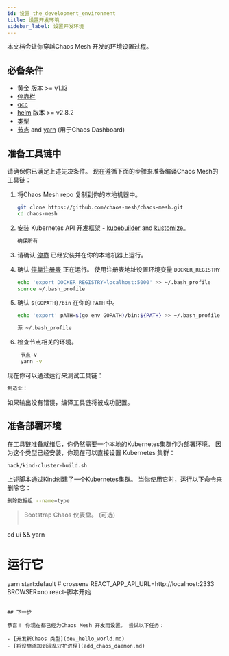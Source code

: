 ```yaml
---
id: 设置_the_development_environment
title: 设置开发环境
sidebar_label: 设置开发环境
---
```


本文档会让你穿越Chaos Mesh 开发的环境设置过程。

## 必备条件

- [黄金](https://golang.org/dl/) 版本 >= v1.13
- [停靠栏](https://www.docker.com/)
- [gcc](https://gcc.gnu.org/)
- [helm](https://helm.sh/) 版本 >= v2.8.2
- [类型](https://github.com/kubernetes-sigs/kind)
- [节点](https://nodejs.org/en/) and [yarn](https://yarnpkg.com/lang/en/) (用于Chaos Dashboard)

## 准备工具链中

请确保你已满足上述先决条件。 现在遵循下面的步骤来准备编译Chaos Mesh的工具链：

1. 将Chaos Mesh repo 复制到你的本地机器中。

   ```bash
   git clone https://github.com/chaos-mesh/chaos-mesh.git
   cd chaos-mesh
   ```

2. 安装 Kubernetes API 开发框架 - [kubebuilder](https://github.com/kubernetes-sigs/kubebuilder) and [kustomize](https://github.com/kubernetes-sigs/kustomize)。

   ```bash
   确保所有
   ```

3. 请确认 [停靠](https://docs.docker.com/install/) 已经安装并在你的本地机器上运行。

4. 确认 [停靠注册表](https://docs.docker.com/registry/) 正在运行。 使用注册表地址设置环境变量 `DOCKER_REGISTRY`

   ```bash
   echo 'export DOCKER_REGISTRY=localhost:5000' >> ~/.bash_profile
   source ~/.bash_profile
   ```

5. 确认 `${GOPATH}/bin` 在你的 `PATH` 中。

   ```bash
   echo 'export' pATH=$(go env GOPATH)/bin:${PATH} >> ~/.bash_profile
   ```

   ```bash
   源 ~/.bash_profile
   ```

6. 检查节点相关的环境。

   ```bash
    节点-v
    yarn -v
   ```

现在你可以通过运行来测试工具链：

```bash
制造业：
```

如果输出没有错误，编译工具链将被成功配置。

## 准备部署环境

在工具链准备就绪后，你仍然需要一个本地的Kubernetes集群作为部署环境。 因为这个类型已经安装，你现在可以直接设置 Kubernetes 集群：

```bash
hack/kind-cluster-build.sh
```

上述脚本通过Kind创建了一个Kubernetes集群。 当你使用它时，运行以下命令来删除它：

```bash
删除数据组 --name=type
```

> Bootstrap Chaos 仪表盘。 (可选)
> 
> ```bash
cd ui && yarn
# 运行它
yarn start:default # crossenv REACT_APP_API_URL=http://localhost:2333 BROWSER=no react-脚本开始
```

## 下一步

恭喜！ 你现在都已经为Chaos Mesh 开发而设置。 尝试以下任务：

- [开发新Chaos 类型](dev_hello_world.md)
- [将设施添加到混乱守护进程](add_chaos_daemon.md)

